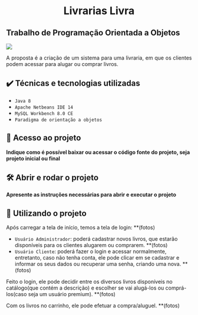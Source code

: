 
<h1 align="center"> Livrarias Livra </h1>
<h2>Trabalho de Programação Orientada a Objetos</h2>
<p><img src="http://img.shields.io/static/v1?label=STATUS&message=EM%20DESENVOLVIMENTO&color=GREEN&style=for-the-badge"/></p>
<p align="justify">
  A proposta é a criação de um sistema para uma livraria, em que os clientes podem acessar para alugar ou comprar livros.
</p>


## ✔️ Técnicas e tecnologias utilizadas

- ``Java 8``
- ``Apache Netbeans IDE 14``
- ``MySQL Workbench 8.0 CE``
- ``Paradigma de orientação a objetos``

## 📁 Acesso ao projeto

**Indique como é possível baixar ou acessar o código fonte do projeto, seja projeto inicial ou final**

## 🛠️ Abrir e rodar o projeto

**Apresente as instruções necessárias para abrir e executar o projeto**

## :hammer: Utilizando o projeto
Após carregar a tela de início, temos a tela de login: **(fotos)
- `Usuário Administrador`: poderá cadastrar novos livros, que estarão disponíveis para os clientes alugarem ou comprarem. **(fotos)
- `Usuário Cliente`: poderá fazer o login e acessar normalmente, entretanto, caso não tenha conta, ele pode clicar em se cadastrar e informar os seus dados ou recuperar uma senha, criando uma nova. **(fotos)
<p>Feito o login, ele pode decidir entre os diversos livros disponíveis no catálogo(que contém a descrição) e escolher se vai alugá-los ou comprá-los(caso seja um usuário premium). **(fotos)</p>
<p>Com os livros no carrinho, ele pode efetuar a compra/aluguel. **(fotos)</p>

